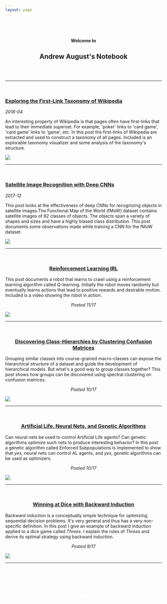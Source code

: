 ```yaml
---
layout: page
---
```


<!-- <div style="background-image: url(yellow.jpg); background-position: center; background-repeat: no-repeat; background-size: cover;"> -->
<div>
<br />
<br />
<center><h4><b>Welcome to</b></h4></center>
<center><h2><b>Andrew August's Notebook</b></h2></center>
<!-- <center><h2>&#x1f4d5;</h2></center> -->
<br />
<br />
</div>
<!-- </div> -->
<tr class="notebook-table">
  <td colspan="2" class="full">
    <hr><br />
    <h3><a href="/wikilinks/"><b>Exploring the First-Link Taxonomy of Wikipedia</b></a></h3>
  </td>
</tr>
<tr class="notebook-table">
  <td width="50%" class="full">
    <p><em>2018-04</em></p>
    <p>An interesting property of Wikipedia is that pages often have first-links that lead to their immediate superset.  For example, 'poker' links to 'card game', 'card game' links to 'game', etc.  In this post the first-links of Wikipedia are extracted and used to construct a taxonomy of all pages.  Included is an explorable taxonomy visualizer and some analysis of the taxonomy's structure.</p>
  </td>
  <td width="50%" class="full">
       <a href="/wikilinks/"><img src="wikilinks/net70k.png"></a>
   </td>
</tr>
<tr class="notebook-table">
  <td colspan="2" class="full">
    <hr><br />
    <h3><a href="/fmow/"><b>Satellite Image Recognition with Deep CNNs</b></a></h3>
  </td>
 </tr>
 <tr class="notebook-table">
   <td width="50%" class="full">
       <p><em>2017-12</em></p>
       <p>This post looks at the effectiveness of deep CNNs for recognizing objects in satellite images.The Functional Map of the World (fMoW) dataset contains satellite images of 62 classes of objects. The objects span a variety of shapes and sizes and have a highly biased class distribution.  This post documents some observations made while training a CNN for the fMoW dataset.</p>
   </td>
   <td width="50%" class="full">
       <a href="/fmow/"><img src="fmow/notebook-im-probability.png"></a>
   </td>
 </tr>
<tr class="notebook-table">
  <td colspan="2" class="full">
    <hr><br />
    <h3><center><a href="/rl/"><b>Reinforcement Learning IRL</b></a></center></h3>
  </td>
 </tr>
 <tr class="notebook-table">
   <td width="50%" class="full">
       <p>
         This post documents a robot that learns to crawl using a reinforcement learning algorithm called Q-learning.  Initially the robot moves randomly but eventually learns actions that lead to positive rewards and desirable motion. Included is a video showing the robot in action.
         <br /><center><em>Posted 11/17</em></center>
       </p>
   </td>
   <td width="50%" class="full">
       <a href="/rl/"><img src="rl/notebook_im.png"></a>
   </td>
 </tr>

<tr class="notebook-table">
  <td colspan="2" class="full">
    <hr><br />
    <h3><center><a href="/cm-clustering/"><b>Discovering Class-Hierarchies by Clustering Confusion Matrices</b></a></center></h3>
  </td>
 </tr>
 <tr class="notebook-table">
   <td width="50%" class="full">
       <p>
         Grouping similar classes into course-grained macro-classes can expose the hierarchical structure of a dataset and guide the development of hierarchical models.  But what's a good way to group classes together?  This post shows how groups can be discovered using spectral clustering on confusion matrices.
         <br /><center><em>Posted 10/17</em></center>
       </p>
   </td>
   <td width="50%" class="full">
       <a href="/cm-clustering/"><img src="cm-clustering/notebook_im.png"></a>
   </td>
 </tr>

<tr class="notebook-table">
  <td colspan="2" class="full">
    <hr><br />
    <h3><center><a href="/neuroev/"><b>Artificial Life, Neural Nets, and Genetic Algorithms</b></a></center></h3>
  </td>
 </tr>
 <tr class="notebook-table">
   <td width="50%" class="full">
       <p>
         Can neural nets be used to control Artificial Life agents?  Can genetic algorithms optimize such nets to produce interesting behavior?  In this post a genetic algorithm called Enforced Subpopulations is implemented to show that <em>yes</em>, neural nets can control AL agents, and <em>yes</em>, genetic algorithms can be used as optimizers.
         <br /><center><em>Posted 10/17</em></center>
       </p>
   </td>
   <td width="50%" class="full">
       <a href="/neuroev/"><img src="neuroev/giphy.gif"></a>
   </td>
 </tr>

  <tr class="notebook-table">
    <td colspan="2" class="full">
      <hr><br />
      <h3><center><a href="/bellman/"><b>Winning at Dice with Backward Induction</b></a></center></h3>
    </td>
   </tr>
   <tr class="notebook-table">
     <td width="50%" class="full">
         <p>
           Backward induction is a conceptually simple technique for optimizing sequential decision problems.  It's very general and thus has a very non-specific definition.  In this post I give an example of backward induction applied to a dice game called <em>Threes</em>.  I explain the rules of <em>Threes</em> and derive its optimal strategy using backward induction.
           <br /><center><em>Posted 9/17</em></center>
         </p>
     </td>
     <td width="50%" class="full">
         <a href="/bellman/"><img src="bellman/dice2.JPG"></a>
     </td>
   </tr>
</table>

<hr>
<div style="background-image: url(Um-dia-na-Terra.gif); background-position: center; background-repeat: no-repeat;
background-size: cover;">
<br />
<br />
<br />
<center><font color="white"><h2>More posts coming soon...</h2></font></center>
<br />
<br />
<br />
</div>

<!--<br />
<center><img src="Um-dia-na-Terra.gif"></center>
<br />

<center><h2> More posts coming soon!!! </h2></center>
-->
